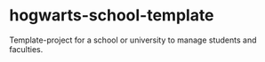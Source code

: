 # hogwarts-school-template
Template-project for a school or university to manage students and faculties.
